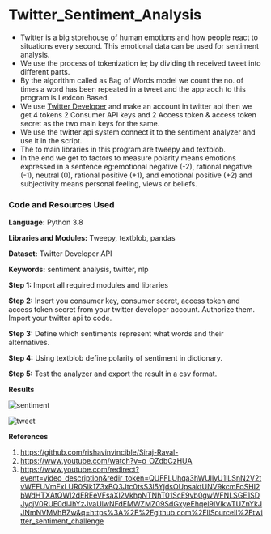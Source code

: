 # Twitter_Sentiment_Analysis

- Twitter is a big storehouse of human emotions and how people react to situations every second. This emotional data can be used for sentiment analysis.
- We use the process of tokenization ie; by dividing th received tweet into different parts.
- By the algorithm called as Bag of Words model we count the no. of times a word has been repeated in a tweet and the appraoch to this program is Lexicon Based. 
- We use [Twitter Developer](https://developer.twitter.com/apps) and make an account in twitter api then we get 4 tokens 2 Consumer API keys and 2 Access token & access token secret as the two main keys for the same. 
- We use the twitter api system connect it to the sentiment analyzer and use it in the script. 
- The to main libraries in this program are tweepy and textblob.
- In the end we get to factors to measure polarity means emotions expressed in a sentence eg:emotional negative (-2), rational negative (-1), neutral (0), rational positive (+1), and emotional positive (+2) and subjectivity means personal feeling, views or beliefs.

### Code and Resources Used

**Language:** Python 3.8

**Libraries and Modules:** Tweepy, textblob, pandas 

**Dataset:** Twitter Developer API 

**Keywords:** sentiment analysis, twitter, nlp

**Step 1:** Import all required modules and libraries

**Step 2:** Insert you consumer key, consumer secret, access token and access token secret from your twitter developer account. Authorize them. Import your twitter api to code.

**Step 3:** Define which sentiments represent what words and their alternatives.

**Step 4:** Using textblob define polarity of sentiment in dictionary.

**Step 5:** Test the analyzer and export the result in a csv format.

**Results**

![sentiment](https://github.com/ShrishtiHore/Twitter_Sentiment_Analysis/blob/master/twitter_sentiment_analysis_output.PNG)

![tweet](https://github.com/ShrishtiHore/Twitter_Sentiment_Analysis/blob/master/tweet.PNG)

**References**
1. https://github.com/rishavinvincible/Siraj-Raval-
2. https://www.youtube.com/watch?v=o_OZdbCzHUA
3. https://www.youtube.com/redirect?event=video_description&redir_token=QUFFLUhqa3hWUlIyU1lLSnN2V2tvWEFUVmFxLUR0Slk1Z3xBQ3Jtc0tsS3l5YjdsOUpsaktUNV9kcmFoSHI2bWdHTXAtQWI2dEREeVFsaXl2VkhpNTNhT01ScE9vb0gwWFNLSGE1SDJycjV0RUE0dlJhYzJvaUlwNFdEMWZMZ09SdGxyeEhqel9IVlkwTUZnYkJJNmNVMVhBZw&q=https%3A%2F%2Fgithub.com%2FllSourcell%2Ftwitter_sentiment_challenge
